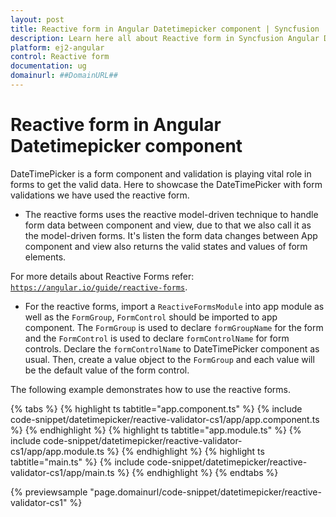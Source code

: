 ```yaml
---
layout: post
title: Reactive form in Angular Datetimepicker component | Syncfusion
description: Learn here all about Reactive form in Syncfusion Angular Datetimepicker component of Syncfusion Essential JS 2 and more.
platform: ej2-angular
control: Reactive form 
documentation: ug
domainurl: ##DomainURL##
---
```


# Reactive form in Angular Datetimepicker component

DateTimePicker is a form component and validation is playing vital role in forms to get the valid data.
 Here to showcase the DateTimePicker with form validations we have used the reactive form.

* The reactive forms uses the reactive model-driven technique to handle form data between component and view,
 due to that we also call it as the model-driven forms.
 It's listen the form data changes between App component and view also returns the valid states and values of form elements.

For more details about Reactive Forms refer: [`https://angular.io/guide/reactive-forms`](https://angular.io/guide/reactive-forms).

* For the reactive forms, import a `ReactiveFormsModule` into app module as well as the `FormGroup`,
`FormControl` should be imported to app component.
 The `FormGroup` is used to declare `formGroupName` for the form and the `FormControl` is used to declare `formControlName` for form controls. Declare the `formControlName` to DateTimePicker component as usual.
 Then, create a value object to the `FormGroup` and each value will be the default value of the form control.

The following example demonstrates how to use the reactive forms.

{% tabs %}
{% highlight ts tabtitle="app.component.ts" %}
{% include code-snippet/datetimepicker/reactive-validator-cs1/app/app.component.ts %}
{% endhighlight %}
{% highlight ts tabtitle="app.module.ts" %}
{% include code-snippet/datetimepicker/reactive-validator-cs1/app/app.module.ts %}
{% endhighlight %}
{% highlight ts tabtitle="main.ts" %}
{% include code-snippet/datetimepicker/reactive-validator-cs1/app/main.ts %}
{% endhighlight %}
{% endtabs %}
  
{% previewsample "page.domainurl/code-snippet/datetimepicker/reactive-validator-cs1" %}